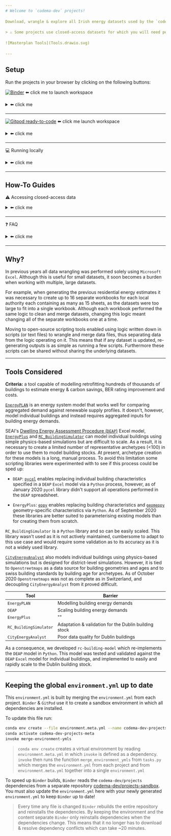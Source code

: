 ```yaml
---
# Welcome to `codema-dev` projects!

Download, wrangle & explore all Irish energy datasets used by the `codema-dev` team

> ⚠️ Some projects use closed-access datasets for which you will need permission from the `codema-dev` team to use!  Email us at codema-dev@codema.ie

![Masterplan Tools](Tools.drawio.svg)

---
```


## Setup

Run the projects in your browser by clicking on the following buttons:


[![Binder](https://mybinder.org/badge_logo.svg)](https://mybinder.org/v2/gh/codema-dev/projects-sandbox/main?urlpath=git-pull%3Frepo%3Dhttps%253A%252F%252Fgithub.com%252Fcodema-dev%252Fprojects%26urlpath%3Dlab%252Ftree%252Fprojects%252Fbinder.ipynb%26branch%3Dmain) ⬅️ click me to launch workspace

<details>
<summary>⬅️ click me</summary>
    
<br>

> `Binder` can take a few minutes to setup this workspace, click `Build logs > show` to see view the build progress.

- Double click on the project you want to open

- Right click on the `README.md` file, `Open With > Notebook` and run all cells

![open-with-notebook.png](open-with-notebook.png)

<br>
    
> ❓ `Binder` runs this code in the cloud for free with the help of `NumFocus`, if you find this useful consider donating to them [here](https://numfocus.org/)

> This link was generated using:
> - `Binder` on https://jupyterhub.github.io/nbgitpuller/link.html
> - environment repository = https://github.com/codema-dev/projects-sandbox 
> - content repository = https://github.com/codema-dev/projects-sandbox
    
</details>

---

[![Gitpod ready-to-code](https://img.shields.io/badge/Gitpod-ready--to--code-908a85?logo=gitpod)](https://gitpod.io/#https://github.com/codema-dev/projects) ⬅️ click me launch workspace

<details>
<summary>⬅️ click me</summary>

- Double click on the project you want to open

- Right click `README.md > Open Preview` to view the project guide
    
- Change your Terminal directory to a project folder by running:
    ```bash
    cd NAME-OF-PROJECT
    ```

⚠️ **Warning!** ⚠️
- If **`(/workspace/projects/venv)` disappears** from your prompt this means your Terminal no longer has access to all of the dependencies required to run projects so you need to reactivate it by running:
    ```bash
    conda activate /workspace/projects/venv
    ``` 
- If the **Terminal disappears** from the bottom of your screen click `≡ > Terminal > New`` Terminal` 
</details>

---

💻 Running locally

<details>
<summary>⬅️ click me</summary>

**Easy**:

- Install [Anaconda](https://www.anaconda.com/products/individual)
- [Import the `environment.yml`](https://docs.anaconda.com/anaconda/navigator/tutorials/manage-environments/#importing-an-environment) of a project via Anaconda Navigator
- Launch [VSCode from Anaconda Navigator](https://docs.anaconda.com/anaconda/user-guide/tasks/integration/vscode/)
- Install [Python for VSCode](https://marketplace.visualstudio.com/items?itemName=ms-python.python)
- Follow the GitPod instructions

**Lightweight**:

- Install: 
    - [VSCode](https://code.visualstudio.com/Download)
    - [mambaforge](https://github.com/conda-forge/miniforge)
    - [Python for VSCode](https://marketplace.visualstudio.com/items?itemName=ms-python.python)

- Install all project dependencies via each project's `environment.yml` in your Terminal:
    ```{code-cell} bash
    conda create env --file environment.yml && conda activate NAME-OF-ENVIRONMENT
    ```
    > Click the `environment.yml` to view the environment name

- Follow the GitPod instructions
</details>

---

## How-To Guides

⚠️ Accessing closed-access data

<details>
<summary>⬅️ click me</summary>

- Create a new file called `.env` in your project directory

- Add your s3 credentials to the `.env` file:

```
AWS_ACCESS_KEY_ID = "AKIA...."
AWS_SECRET_ACCESS_KEY = "KXY6..."
```
</details>

---

❓ FAQ

<details>
<summary>⬅️ click me</summary>

- If after running a project you see ...

    (1)
    ```python-traceback
    botocore.exceptions.NoCredentialsError: Unable to locate credentials
    ```
    ... follow the instructions at ⚠️ **Accessing closed-access data** 

    (2)
    ```python-traceback
    ModuleNotFoundError
    ```
    ... install the missing module with `conda install NAME` or `pip install NAME` and [raise an issue](https://github.com/codema-dev/projects/issues) on our Github

</details>

---

## Why?

In previous years all data wrangling was performed solely using `Microsoft Excel`.   Although this is useful for small datasets, it soon becomes a burden when working with multiple, large datasets.

For example, when generating the previous residential energy estimates it was necessary to create up to 16 separate workbooks for each local authority each containing as many as 15 sheets, as the datasets were too large to fit into a single workbook.  Although each workbook performed the same logic to clean and merge datasets, changing this logic meant changing all of the separate workbooks one at a time.

Moving to open-source scripting tools enabled using logic written down in scripts (or text files) to wrangle and merge data files, thus separating data from the logic operating on it.  This means that if any dataset is updated, re-generating outputs is as simple as running a few scripts.  Furthermore these scripts can be shared without sharing the underlying datasets.  

---

## Tools Considered

**Criteria:**  a tool capable of modelling retrofitting hundreds of thousands of buildings to estimate energy & carbon savings, BER rating improvement and costs.  

[`EnergyPLAN`](https://www.energyplan.eu/) is an energy system model that works well for comparing aggregated demand against renewable supply profiles.  It doesn't, however, model individual buildings and instead requires aggregated inputs for building energy demands.

SEAI's [Dwelling Energy Assessment Procedure (`DEAP`)](https://www.seai.ie/home-energy/building-energy-rating-ber/) Excel model, [`EnergyPlus`](https://energyplus.net/) and [`RC_BuildingSimulator`](https://github.com/architecture-building-systems/RC_BuildingSimulator) can model individual buildings using simple physics-based simulations but are difficult to scale.  As a result, it is necessary to create a limited number of representative archetypes (<100) in order to use them to model building stocks.  At present, archetype creation for these models is a long, manual process.  To avoid this limitation some scripting libraries were experimented with to see if this process could be sped up:

- `DEAP`: [`pycel`](https://github.com/dgorissen/pycel) enables replacing individual building characteristics specified in a `DEAP` `Excel` model via a `Python` process, however, as of January 2020 `pycel` library didn't support all operations performed in the `DEAP` spreadsheet.

- `EnergyPlus`: [`eppy`](https://github.com/santoshphilip/eppy) enables replacing building characteristics and [`geomeppy`](https://github.com/jamiebull1/geomeppy) geometry-specific characteristics via `Python`. As of September 2020 these libraries are better suited to parameterising existing models than for creating them from scratch.

`RC_BuildingSimulator` is a `Python` library and so can be easily scaled. This library wasn't used as it is not actively maintained, cumbersome to adapt to this use case and would require some validation as to its accuracy as it is not a widely used library.       

[`CityEnergyAnalyst`](https://cityenergyanalyst.com/) also models individual buildings using physics-based simulations but is designed for district-level simulations.  However, it is tied to `Openstreetmaps` as a data source for building geometries and ages and to swiss building standards by building age for archetypes.  As of October 2020 `Openstreetmaps` was not as complete as in Switzerland, and decoupling `CityEnergyAnalyst` from it proved difficult.   

| Tool | Barrier |
| --- | --- |
| `EnergyPLAN` | Modelling building energy demands |
| `DEAP` | Scaling building energy demands |
| `EnergyPlus` | "" |
| `RC_BuildingSimulator` | Adaptation & validation for the Dublin building stock |
| `CityEnergyAnalyst` | Poor data quality for Dublin buildings |

As a consequence, we developed `rc-building-model` which re-implements the `DEAP` model in `Python`.  This model was tested and validated against the `DEAP` `Excel` model for individual buildings, and implemented to easily and rapidly scale to the Dublin building stock.

---

## Keeping the global `environment.yml` up to date

This `environment.yml` is built by merging the `environment.yml` from each project.  `Binder` & `GitPod` use it to create a sandbox environment in which all dependencies are installed.

To update this file run:

```bash
conda env create --file environment.meta.yml --name codema-dev-projects-meta
conda activate codema-dev-projects-meta
invoke merge-environment-ymls
```

> `conda env create` creates a virtual environment by reading `environment.meta.yml` in which `invoke` is defined as a dependency.  `invoke` then runs the function `merge_environment_ymls` from `tasks.py` which merges the `environment.yml` from each project and from `environment.meta.yml` together into a single `environment.yml` 

To speed up `Binder` builds, `Binder` reads the `codema-dev/projects` dependencies from a separate repository [codema-dev/projects-sandbox](https://github.com/codema-dev/projects-sandbox).  You must also update the `environment.yml` here with your newly generated `environment.yml` to keep `Binder` up to date!

> Every time any file is changed `Binder` rebuilds the entire repository and reinstalls the dependencies.  By keeping the environment and the content separate `Binder` only reinstalls dependencies when the dependencies change.  This means that it no longer has to download & resolve dependency conflicts which can take ~20 minutes. 
